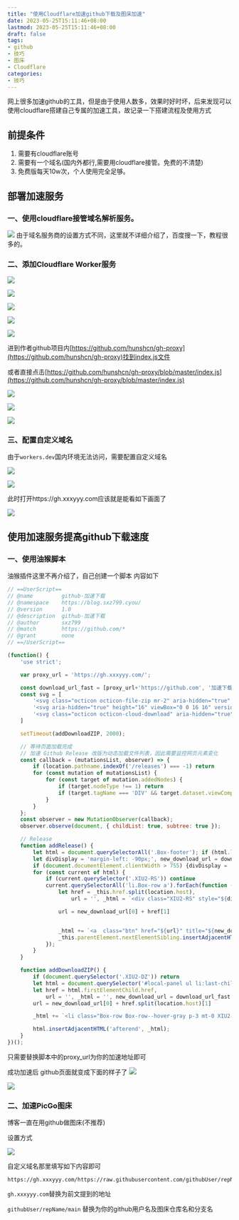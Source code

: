 ```yaml
---
title: "使用Cloudflare加速github下载及图床加速"
date: 2023-05-25T15:11:46+08:00
lastmod: 2023-05-25T15:11:46+08:00
draft: false
tags:
- github
- 技巧
- 图床
- Cloudflare
categories:
- 技巧
---
```


网上很多加速github的工具，但是由于使用人数多，效果时好时坏，后来发现可以使用cloudflare搭建自己专属的加速工具，故记录一下搭建流程及使用方式

<!--more-->

## 前提条件
1. 需要有cloudflare账号
2. 需要有一个域名(国内外都行,需要用cloudflare接管。免费的不清楚)
3. 免费版每天10w次，个人使用完全足够。

## 部署加速服务

### 一、使用cloudflare接管域名解析服务。
![](https://raw.githubusercontent.com/sxz799/tuchuang-blog/main/img/2023/05/2023/05251517951.png)
由于域名服务商的设置方式不同，这里就不详细介绍了，百度搜一下，教程很多的。

### 二、添加Cloudflare Worker服务

![](https://raw.githubusercontent.com/sxz799/tuchuang-blog/main/img/2023/05/2023/05251521546.png)

![](https://raw.githubusercontent.com/sxz799/tuchuang-blog/main/img/2023/05/2023/05251522337.png)

![](https://raw.githubusercontent.com/sxz799/tuchuang-blog/main/img/2023/05/2023/05251523218.png)

![](https://raw.githubusercontent.com/sxz799/tuchuang-blog/main/img/2023/05/2023/05251524096.png)

![](https://raw.githubusercontent.com/sxz799/tuchuang-blog/main/img/2023/05/2023/05251525908.png)

进到作者github项目内[https://github.com/hunshcn/gh-proxy](https://github.com/hunshcn/gh-proxy)找到index.js文件

或者直接点击[https://github.com/hunshcn/gh-proxy/blob/master/index.js](https://github.com/hunshcn/gh-proxy/blob/master/index.js)

![](https://raw.githubusercontent.com/sxz799/tuchuang-blog/main/img/2023/05/2023/05251554200.png)

![](https://raw.githubusercontent.com/sxz799/tuchuang-blog/main/img/2023/05/2023/05251525908.png)

![](https://raw.githubusercontent.com/sxz799/tuchuang-blog/main/img/2023/05/2023/05251530944.png)

### 三、配置自定义域名

由于`workers.dev`国内环境无法访问，需要配置自定义域名

![](https://raw.githubusercontent.com/sxz799/tuchuang-blog/main/img/2023/05/2023/05251532003.png)


![](https://raw.githubusercontent.com/sxz799/tuchuang-blog/main/img/2023/05/2023/05251535054.png)

此时打开https://gh.xxxyyy.com应该就是能看如下画面了

![](https://raw.githubusercontent.com/sxz799/tuchuang-blog/main/img/2023/05/2023/05251537558.png)



## 使用加速服务提高github下载速度

### 一、使用油猴脚本

油猴插件这里不再介绍了，自己创建一个脚本 内容如下
```js
// ==UserScript==
// @name         github-加速下载
// @namespace    https://blog.sxz799.cyou/
// @version      1.0
// @description  github-加速下载
// @author       sxz799
// @match        https://github.com/*
// @grant        none
// ==/UserScript==

(function() {
    'use strict';

    var proxy_url = 'https://gh.xxxyyy.com/';

    const download_url_fast = [proxy_url+'https://github.com', '加速下载', 'Cloudflare CDN加速']
    const svg = [
        '<svg class="octicon octicon-file-zip mr-2" aria-hidden="true" height="16" viewBox="0 0 16 16" version="1.1" width="16" data-view-component="true"><path fill-rule="evenodd" d="M3.5 1.75a.25.25 0 01.25-.25h3a.75.75 0 000 1.5h.5a.75.75 0 000-1.5h2.086a.25.25 0 01.177.073l2.914 2.914a.25.25 0 01.073.177v8.586a.25.25 0 01-.25.25h-.5a.75.75 0 000 1.5h.5A1.75 1.75 0 0014 13.25V4.664c0-.464-.184-.909-.513-1.237L10.573.513A1.75 1.75 0 009.336 0H3.75A1.75 1.75 0 002 1.75v11.5c0 .649.353 1.214.874 1.515a.75.75 0 10.752-1.298.25.25 0 01-.126-.217V1.75zM8.75 3a.75.75 0 000 1.5h.5a.75.75 0 000-1.5h-.5zM6 5.25a.75.75 0 01.75-.75h.5a.75.75 0 010 1.5h-.5A.75.75 0 016 5.25zm2 1.5A.75.75 0 018.75 6h.5a.75.75 0 010 1.5h-.5A.75.75 0 018 6.75zm-1.25.75a.75.75 0 000 1.5h.5a.75.75 0 000-1.5h-.5zM8 9.75A.75.75 0 018.75 9h.5a.75.75 0 010 1.5h-.5A.75.75 0 018 9.75zm-.75.75a1.75 1.75 0 00-1.75 1.75v3c0 .414.336.75.75.75h2.5a.75.75 0 00.75-.75v-3a1.75 1.75 0 00-1.75-1.75h-.5zM7 12.25a.25.25 0 01.25-.25h.5a.25.25 0 01.25.25v2.25H7v-2.25z"></path></svg>',
        '<svg aria-hidden="true" height="16" viewBox="0 0 16 16" version="1.1" width="16" data-view-component="true" class="octicon octicon-copy js-clipboard-copy-icon d-inline-block"><path fill-rule="evenodd" d="M0 6.75C0 5.784.784 5 1.75 5h1.5a.75.75 0 010 1.5h-1.5a.25.25 0 00-.25.25v7.5c0 .138.112.25.25.25h7.5a.25.25 0 00.25-.25v-1.5a.75.75 0 011.5 0v1.5A1.75 1.75 0 019.25 16h-7.5A1.75 1.75 0 010 14.25v-7.5z"></path><path fill-rule="evenodd" d="M5 1.75C5 .784 5.784 0 6.75 0h7.5C15.216 0 16 .784 16 1.75v7.5A1.75 1.75 0 0114.25 11h-7.5A1.75 1.75 0 015 9.25v-7.5zm1.75-.25a.25.25 0 00-.25.25v7.5c0 .138.112.25.25.25h7.5a.25.25 0 00.25-.25v-7.5a.25.25 0 00-.25-.25h-7.5z"></path></svg><svg aria-hidden="true" height="16" viewBox="0 0 16 16" version="1.1" width="16" data-view-component="true" class="octicon octicon-check js-clipboard-check-icon color-fg-success d-inline-block d-sm-none"><path fill-rule="evenodd" d="M13.78 4.22a.75.75 0 010 1.06l-7.25 7.25a.75.75 0 01-1.06 0L2.22 9.28a.75.75 0 011.06-1.06L6 10.94l6.72-6.72a.75.75 0 011.06 0z"></path></svg>',
        '<svg class="octicon octicon-cloud-download" aria-hidden="true" height="16" version="1.1" viewBox="0 0 16 16" width="16"><path d="M9 12h2l-3 3-3-3h2V7h2v5zm3-8c0-.44-.91-3-4.5-3C5.08 1 3 2.92 3 5 1.02 5 0 6.52 0 8c0 1.53 1 3 3 3h3V9.7H3C1.38 9.7 1.3 8.28 1.3 8c0-.17.05-1.7 1.7-1.7h1.3V5c0-1.39 1.56-2.7 3.2-2.7 2.55 0 3.13 1.55 3.2 1.8v1.2H12c.81 0 2.7.22 2.7 2.2 0 2.09-2.25 2.2-2.7 2.2h-2V11h2c2.08 0 4-1.16 4-3.5C16 5.06 14.08 4 12 4z"></path></svg>'
    ]

    setTimeout(addDownloadZIP, 2000);

    // 等待页面加载完成
    // 加速 Github Release 改版为动态加载文件列表，因此需要监控网页元素变化
    const callback = (mutationsList, observer) => {
        if (location.pathname.indexOf('/releases') === -1) return
        for (const mutation of mutationsList) {
            for (const target of mutation.addedNodes) {
                if (target.nodeType !== 1) return
                if (target.tagName === 'DIV' && target.dataset.viewComponent === 'true' && target.classList[0] === 'Box') addRelease();
            }
        }
    };
    const observer = new MutationObserver(callback);
    observer.observe(document, { childList: true, subtree: true });

    // Release
    function addRelease() {
        let html = document.querySelectorAll('.Box-footer'); if (html.length == 0 || location.pathname.indexOf('/releases') == -1) return
        let divDisplay = 'margin-left: -90px;', new_download_url = download_url_fast;
        if (document.documentElement.clientWidth > 755) {divDisplay = 'margin-top: -3px;margin-left: 8px;display: inherit;';}; // 调整小屏幕时的样式
        for (const current of html) {
            if (current.querySelector('.XIU2-RS')) continue
            current.querySelectorAll('li.Box-row a').forEach(function (_this) {
                let href = _this.href.split(location.host),
                    url = '', _html = `<div class="XIU2-RS" style="${divDisplay}">`;

                url = new_download_url[0] + href[1]


                _html += `<a  class="btn" href="${url}" title="${new_download_url[2]}" rel="noreferrer noopener nofollow">${new_download_url[1]}</a>`
                _this.parentElement.nextElementSibling.insertAdjacentHTML('beforeend', _html + '</div>');
            });
        }
    }

    function addDownloadZIP() {
        if (document.querySelector('.XIU2-DZ')) return
        let html = document.querySelector('#local-panel ul li:last-child');if (!html) return
        let href = html.firstElementChild.href,
            url = '', _html = '', new_download_url = download_url_fast;
        url = new_download_url[0] + href.split(location.host)[1]

        _html += `<li class="Box-row Box-row--hover-gray p-3 mt-0 XIU2-DZ"><a class="d-flex flex-items-center color-fg-default text-bold no-underline" rel="noreferrer noopener nofollow" href="${url}" title="${new_download_url[2]}"> ${svg[0]} Download ZIP ${new_download_url[1]}</a></li>`

        html.insertAdjacentHTML('afterend', _html);
    }
})();
```

只需要替换脚本中的proxy_url为你的加速地址即可

成功加速后 github页面就变成下面的样子了
![](https://raw.githubusercontent.com/sxz799/tuchuang-blog/main/img/2023/05/2023/05251543704.png)

![](https://raw.githubusercontent.com/sxz799/tuchuang-blog/main/img/2023/05/2023/05251546128.png)


### 二、加速PicGo图床

博客一直在用github做图床(不推荐)

设置方式

![](https://raw.githubusercontent.com/sxz799/tuchuang-blog/main/img/2023/05/2023/05251548163.png)

自定义域名那里填写如下内容即可
```
https://gh.xxxyyy.com/https://raw.githubusercontent.com/githubUser/repName/main
```

`gh.xxxyyy.com`替换为前文提到的地址

`githubUser/repName/main` 替换为你的github用户名及图床仓库名和分支名
